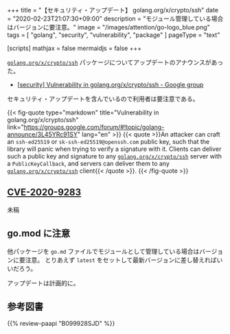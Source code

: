 +++
title = "【セキュリティ・アップデート】 golang.org/x/crypto/ssh"
date =  "2020-02-23T21:07:30+09:00"
description = "モジュール管理している場合はバージョンに要注意。"
image = "/images/attention/go-logo_blue.png"
tags  = [ "golang", "security", "vulnerability", "package" ]
pageType = "text"

[scripts]
  mathjax = false
  mermaidjs = false
+++

[`golang.org/x/crypto/ssh`] パッケージについてアップデートのアナウンスがあった。

- [[security] Vulnerability in golang.org/x/crypto/ssh - Google group](https://groups.google.com/forum/#!topic/golang-announce/3L45YRc91SY)

セキュリティ・アップデートを含んでいるので利用者は要注意である。

{{< fig-quote type="markdown" title="Vulnerability in golang.org/x/crypto/ssh" link="https://groups.google.com/forum/#!topic/golang-announce/3L45YRc91SY" lang="en" >}}
{{< quote >}}An attacker can craft an `ssh-ed25519` or `sk-ssh-ed25519@openssh.com` public key, such that the library will panic when trying to verify a signature with it. Clients can deliver such a public key and signature to any [`golang.org/x/crypto/ssh`](http://golang.org/x/crypto/ssh) server with a `PublicKeyCallback`, and servers can deliver them to any [`golang.org/x/crypto/ssh`](http://golang.org/x/crypto/ssh) client{{< /quote >}}.
{{< /fig-quote >}}

## [CVE-2020-9283](https://nvd.nist.gov/vuln/detail/CVE-2020-9283)

未稿

## go.mod に注意

他パッケージを `go.md` ファイルでモジュールとして管理している場合はバージョンに要注意。
とりあえず `latest` をセットして最新バージョンに差し替えればいいだろう。

アップデートは計画的に。

[Go]: https://go.dev/
[Go 言語]: https://golang.org/ "The Go Programming Language"
[`golang.org/x/crypto/ssh`]: https://pkg.go.dev/golang.org/x/crypto/ssh "ssh package · go.dev"
[Ubuntu]: https://www.ubuntu.com/ "The leading operating system for PCs, IoT devices, servers and the cloud | Ubuntu"

## 参考図書

{{% review-paapi "B099928SJD" %}} <!-- プログラミング言語Go -->

